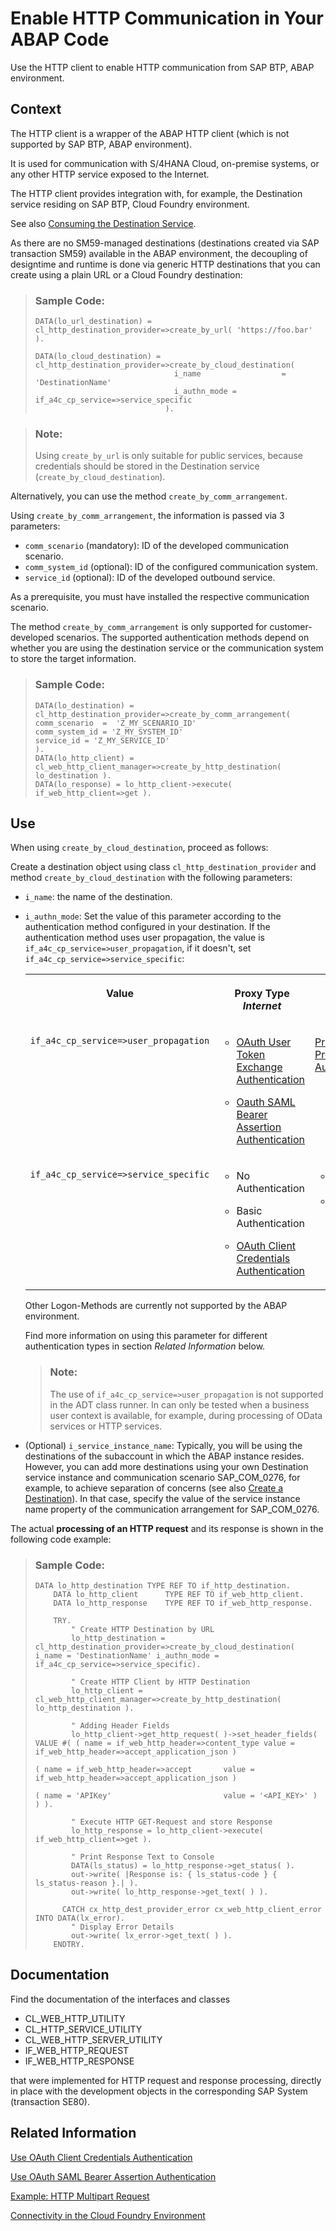 <!-- loiocef1ada754154d11b5701ab60e6ab412 -->

# Enable HTTP Communication in Your ABAP Code

Use the HTTP client to enable HTTP communication from SAP BTP, ABAP environment.



<a name="loiocef1ada754154d11b5701ab60e6ab412__section_p55_pmc_1hb"/>

## Context

The HTTP client is a wrapper of the ABAP HTTP client \(which is not supported by SAP BTP, ABAP environment\).

It is used for communication with S/4HANA Cloud, on-premise systems, or any other HTTP service exposed to the Internet.

The HTTP client provides integration with, for example, the Destination service residing on SAP BTP, Cloud Foundry environment.

See also [Consuming the Destination Service](https://help.sap.com/viewer/cca91383641e40ffbe03bdc78f00f681/Cloud/en-US/7e306250e08340f89d6c103e28840f30.html).

As there are no SM59-managed destinations \(destinations created via SAP transaction SM59\) available in the ABAP environment, the decoupling of designtime and runtime is done via generic HTTP destinations that you can create using a plain URL or a Cloud Foundry destination:

> ### Sample Code:  
> ```lang-abap
> DATA(lo_url_destination) = cl_http_destination_provider=>create_by_url( 'https://foo.bar' ).
>  
> DATA(lo_cloud_destination) = cl_http_destination_provider=>create_by_cloud_destination(
>                                i_name                  = 'DestinationName'
>                                i_authn_mode = if_a4c_cp_service=>service_specific
>                              ).
> 
> ```

> ### Note:  
> Using `create_by_url` is only suitable for public services, because credentials should be stored in the Destination service \(`create_by_cloud_destination`\).



Alternatively, you can use the method `create_by_comm_arrangement`.

Using `create_by_comm_arrangement`, the information is passed via 3 parameters:

-   `comm_scenario` \(mandatory\): ID of the developed communication scenario.
-   `comm_system_id` \(optional\): ID of the configured communication system.
-   `service_id` \(optional\): ID of the developed outbound service.

As a prerequisite, you must have installed the respective communication scenario.

The method `create_by_comm_arrangement` is only supported for customer-developed scenarios. The supported authentication methods depend on whether you are using the destination service or the communication system to store the target information.

> ### Sample Code:  
> ```lang-abap
> DATA(lo_destination) = cl_http_destination_provider=>create_by_comm_arrangement( 
> comm_scenario  =  'Z_MY_SCENARIO_ID' 
> comm_system_id = 'Z_MY_SYSTEM_ID' 
> service_id = 'Z_MY_SERVICE_ID'
> ).
> DATA(lo_http_client) = cl_web_http_client_manager=>create_by_http_destination( lo_destination ).
> DATA(lo_response) = lo_http_client->execute( if_web_http_client=>get ).
> 
> ```



<a name="loiocef1ada754154d11b5701ab60e6ab412__section_b2w_pmc_1hb"/>

## Use

When using `create_by_cloud_destination`, proceed as follows:

Create a destination object using class `cl_http_destination_provider` and method `create_by_cloud_destination` with the following parameters:

-   `i_name`: the name of the destination.
-   `i_authn_mode`: Set the value of this parameter according to the authentication method configured in your destination. If the authentication method uses user propagation, the value is `if_a4c_cp_service=>user_propagation`, if it doesn't, set `if_a4c_cp_service=>service_specific`:


    <table>
    <tr>
    <th valign="top">

    Value


    
    </th>
    <th valign="top">

    Proxy Type *Internet*


    
    </th>
    <th valign="top">

    Proxy Type *OnPremise*


    
    </th>
    </tr>
    <tr>
    <td valign="top">

    `if_a4c_cp_service=>user_propagation`


    
    </td>
    <td valign="top">

    -   [OAuth User Token Exchange Authentication](https://help.sap.com/viewer/cca91383641e40ffbe03bdc78f00f681/Cloud/en-US/e3c333f9de6245fca326993f2397c13a.html)

    -   [Oauth SAML Bearer Assertion Authentication](https://help.sap.com/viewer/DRAFT/cca91383641e40ffbe03bdc78f00f681/Validation/en-US/c69ea6aacd714ad2ae8ceb5fc3ceea56.html)



    
    </td>
    <td valign="top">

     [Principal Propagation Authentication](https://help.sap.com/viewer/cca91383641e40ffbe03bdc78f00f681/Cloud/en-US/73194cc419894433994c5f0444b4c6a1.html) 


    
    </td>
    </tr>
    <tr>
    <td valign="top">

    `if_a4c_cp_service=>service_specific`


    
    </td>
    <td valign="top">

    -   No Authentication

    -   Basic Authentication

    -   [OAuth Client Credentials Authentication](https://help.sap.com/viewer/cca91383641e40ffbe03bdc78f00f681/Cloud/en-US/4e1d742a3d45472d83b411e141729795.html)



    
    </td>
    <td valign="top">

    -   No Authentication
    -   Basic Authentication


    
    </td>
    </tr>
    </table>
    
    Other Logon-Methods are currently not supported by the ABAP environment.

    Find more information on using this parameter for different authentication types in section *Related Information* below.

    > ### Note:  
    > The use of `if_a4c_cp_service=>user_propagation` is not supported in the ADT class runner. In can only be tested when a business user context is available, for example, during processing of OData services or HTTP services.


 

-   \(Optional\) `i_service_instance_name`: Typically, you will be using the destinations of the subaccount in which the ABAP instance resides. However, you can add more destinations using your own Destination service instance and communication scenario SAP\_COM\_0276, for example, to achieve separation of concerns \(see also [Create a Destination](create-a-destination-3fa7934.md)\). In that case, specify the value of the service instance name property of the communication arrangement for SAP\_COM\_0276.

The actual **processing of an HTTP request** and its response is shown in the following code example:

> ### Sample Code:  
> ```lang-abap
> DATA lo_http_destination TYPE REF TO if_http_destination.
>     DATA lo_http_client      TYPE REF TO if_web_http_client.
>     DATA lo_http_response    TYPE REF TO if_web_http_response.
> 
>     TRY.
>         " Create HTTP Destination by URL
>         lo_http_destination = cl_http_destination_provider=>create_by_cloud_destination( i_name = 'DestinationName' i_authn_mode = if_a4c_cp_service=>service_specific).
> 
>         " Create HTTP Client by HTTP Destination
>         lo_http_client = cl_web_http_client_manager=>create_by_http_destination( lo_http_destination ).
> 
>         " Adding Header Fields
>         lo_http_client->get_http_request( )->set_header_fields( VALUE #( ( name = if_web_http_header=>content_type value = if_web_http_header=>accept_application_json )
>                                                                          ( name = if_web_http_header=>accept       value = if_web_http_header=>accept_application_json )
>                                                                          ( name = 'APIKey'                         value = '<API_KEY>' ) ) ).
> 
>         " Execute HTTP GET-Request and store Response
>         lo_http_response = lo_http_client->execute( if_web_http_client=>get ).
> 
>         " Print Response Text to Console
>         DATA(ls_status) = lo_http_response->get_status( ).
>         out->write( |Response is: { ls_status-code } { ls_status-reason }.| ).
>         out->write( lo_http_response->get_text( ) ).
> 
>       CATCH cx_http_dest_provider_error cx_web_http_client_error INTO DATA(lx_error).
>         " Display Error Details
>         out->write( lx_error->get_text( ) ).
>     ENDTRY.
> 
> ```



<a name="loiocef1ada754154d11b5701ab60e6ab412__section_mgn_tbx_nrb"/>

## Documentation

Find the documentation of the interfaces and classes

-   CL\_WEB\_HTTP\_UTILITY
-   CL\_HTTP\_SERVICE\_UTILITY
-   CL\_WEB\_HTTP\_SERVER\_UTILITY
-   IF\_WEB\_HTTP\_REQUEST
-   IF\_WEB\_HTTP\_RESPONSE

that were implemented for HTTP request and response processing, directly in place with the development objects in the corresponding SAP System \(transaction SE80\).



<a name="loiocef1ada754154d11b5701ab60e6ab412__section_vb2_2nn_5mb"/>

## Related Information

[Use OAuth Client Credentials Authentication](use-oauth-client-credentials-authentication-60bfb24.md)

[Use OAuth SAML Bearer Assertion Authentication](use-oauth-saml-bearer-assertion-authentication-d6e2db5.md)

[Example: HTTP Multipart Request](example-http-multipart-request-4e3cc67.md)

[Connectivity in the Cloud Foundry Environment](https://help.sap.com/viewer/cca91383641e40ffbe03bdc78f00f681/Cloud/en-US/34010ace6ac84574a4ad02f5055d3597.html)

